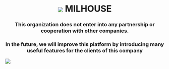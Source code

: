 <h1 align="center"><img align="center" src="https://Mil-House.github.io/MILHOUSE/assets/img/logo/MH.png" /> MILHOUSE</h1>
<h3 align="center">This organization does not enter into any partnership or cooperation with other companies.</h3>
<h3 align="center">In the future, we will improve this platform by introducing many useful features for the clients of this company</h3>

<img align="center" src="https://Mil-House.github.io/MILHOUSE/assets/img/banners/milwebcover.png" />

